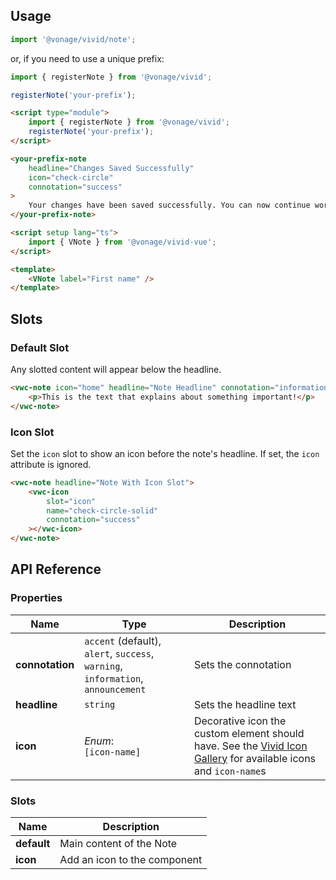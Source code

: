 ## Usage

<vwc-tabs gutters="none">
<vwc-tab label="Web component"></vwc-tab>
<vwc-tab-panel>

```js
import '@vonage/vivid/note';
```

or, if you need to use a unique prefix:

```js
import { registerNote } from '@vonage/vivid';

registerNote('your-prefix');
```

```html preview
<script type="module">
	import { registerNote } from '@vonage/vivid';
	registerNote('your-prefix');
</script>

<your-prefix-note
	headline="Changes Saved Successfully"
	icon="check-circle"
	connotation="success"
>
	Your changes have been saved successfully. You can now continue working.
</your-prefix-note>
```

</vwc-tab-panel>
<vwc-tab label="Vue"></vwc-tab>
<vwc-tab-panel>

```html
<script setup lang="ts">
	import { VNote } from '@vonage/vivid-vue';
</script>

<template>
	<VNote label="First name" />
</template>
```

</vwc-tab-panel>
</vwc-tabs>

## Slots

### Default Slot

Any slotted content will appear below the headline.

```html preview
<vwc-note icon="home" headline="Note Headline" connotation="information">
	<p>This is the text that explains about something important!</p>
</vwc-note>
```

### Icon Slot

Set the `icon` slot to show an icon before the note's headline.
If set, the `icon` attribute is ignored.

```html preview
<vwc-note headline="Note With Icon Slot">
	<vwc-icon
		slot="icon"
		name="check-circle-solid"
		connotation="success"
	></vwc-icon>
</vwc-note>
```

## API Reference

### Properties

<div class="table-wrapper">

| Name            | Type                                                                             | Description                                                                                                                              |
| --------------- | -------------------------------------------------------------------------------- | ---------------------------------------------------------------------------------------------------------------------------------------- |
| **connotation** | `accent` (default), `alert`, `success`, `warning`, `information`, `announcement` | Sets the connotation                                                                                                                     |
| **headline**    | `string`                                                                         | Sets the headline text                                                                                                                   |
| **icon**        | _Enum_:<br/>`[icon-name]`                                                        | Decorative icon the custom element should have. See the [Vivid Icon Gallery](/icons/icons-gallery/) for available icons and `icon-name`s |

</div>

### Slots

<div class="table-wrapper">

| Name        | Description                  |
| ----------- | ---------------------------- |
| **default** | Main content of the Note     |
| **icon**    | Add an icon to the component |

</div>
